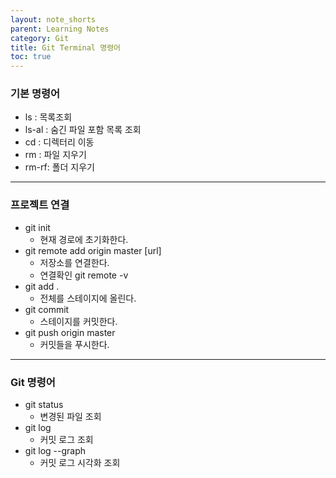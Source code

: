 ```yaml
---
layout: note_shorts
parent: Learning Notes
category: Git
title: Git Terminal 명령어
toc: true
---
```


### 기본 명령어
- ls : 목록조회
- ls-al : 숨긴 파일 포함 목록 조회
- cd : 디렉터리 이동
- rm : 파일 지우기
- rm-rf: 폴더 지우기
 
---

### 프로젝트 연결
- git init
    - 현재 경로에 초기화한다.
- git remote add origin master [url]
    - 저장소를 연결한다.
    - 연결확인 git remote -v
- git add .
    - 전체를 스테이지에 올린다.
- git commit
    - 스테이지를 커밋한다.
- git push origin master
    - 커밋들을 푸시한다.
 
---

### Git 명령어
- git status
    - 변경된 파일 조회
- git log
    - 커밋 로그 조회
- git log --graph
    - 커밋 로그 시각화 조회